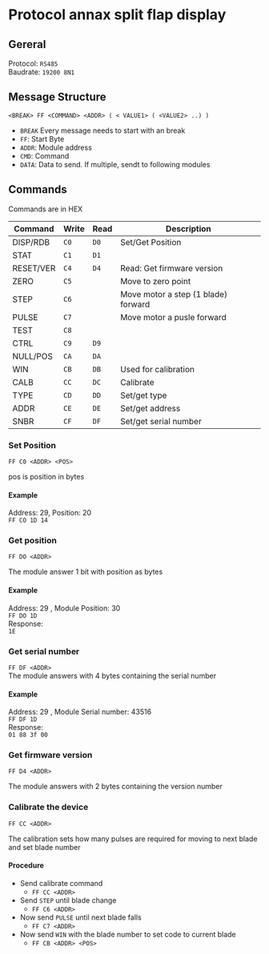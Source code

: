 # Protocol annax split flap display

## Gereral

Protocol: `RS485`<br>
Baudrate: `19200 8N1`

## Message Structure

`<BREAK> FF <COMMAND> <ADDR> ( < VALUE1> ( <VALUE2> ..) ) `

- `BREAK` Every message needs to start with an break
- `FF`: Start Byte
- `ADDR`: Module address
- `CMD`: Command
- `DATA`: Data to send. If multiple, sendt to following modules

## Commands

Commands are in HEX

| Command   | Write    | Read     | Description   |
|-----------|----------|----------|---------------|
| DISP/RDB  |   `C0`   |   `D0`   | Set/Get Position |
| STAT      |   `C1`   |   `D1`   | |
| RESET/VER |   `C4`   |   `D4`   | Read: Get firmware version |
| ZERO      |   `C5`   |          | Move to zero point |
| STEP      |   `C6`   |          | Move motor a step (1 blade) forward |
| PULSE     |   `C7`   |          | Move motor a pusle forward |
| TEST      |   `C8`   |          | |
| CTRL      |   `C9`   |   `D9`   | |
| NULL/POS  |   `CA`   |   `DA`   | |
| WIN       |   `CB`   |   `DB`   | Used for calibration |
| CALB      |   `CC`   |   `DC`   | Calibrate |
| TYPE      |   `CD`   |   `DD`   | Set/get type |
| ADDR      |   `CE`   |   `DE`   | Set/get address |
| SNBR      |   `CF`   |   `DF`   | Set/get serial number |


### Set Position
`FF C0 <ADDR> <POS>`<br>

pos is position in bytes

#### Example
Address: 29, Position: 20<br>
`FF CO 1D 14 `

### Get position
`FF DO <ADDR>`

The module answer 1 bit with position as bytes

#### Example
Address: 29 , Module Position: 30<br>
`FF DO 1D`<br>
Response: <br>
`1E`

### Get serial number
`FF DF <ADDR>`<br>
The module answers with 4 bytes containing the serial number

#### Example
Address: 29 , Module Serial number: 43516<br>
`FF DF 1D`<br>
Response: <br>
`01 88 3f 00`


### Get firmware version
`FF D4 <ADDR>`

The module answers with 2 bytes containing the version number


### Calibrate the device
`FF CC <ADDR>`

The calibration sets how many pulses are required for moving to next blade and set blade number

#### Procedure

* Send calibrate command
  * `FF CC <ADDR>`
* Send `STEP` until blade change
  * `FF C6 <ADDR>`
* Now send `PULSE` until next blade falls
  * `FF C7 <ADDR>`
* Now send `WIN` with the blade number to set code to current blade
  * `FF CB <ADDR> <POS>`
